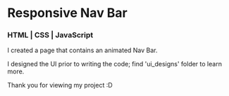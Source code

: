 # Responsive Nav Bar

### HTML | CSS | JavaScript

I created a page that contains an animated Nav Bar.

I designed the UI prior to writing the code; find 'ui_designs' folder to learn more.

Thank you for viewing my project :D
